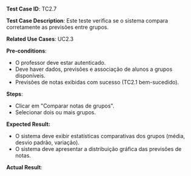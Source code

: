 **Test Case ID**: TC2.7

**Test Case Description**: Este teste verifica se o sistema compara corretamente as previsões entre grupos.

**Related Use Cases**: UC2.3

**Pre-conditions**:

- O professor deve estar autenticado.
- Deve haver dados, previsões e associação de alunos a grupos disponíveis.
- Previsões de notas exibidas com sucesso (TC2.1 bem-sucedido).

**Steps**:
- Clicar em "Comparar notas de grupos".
- Selecionar dois ou mais grupos.

**Expected Result:**
- O sistema deve exibir estatísticas comparativas dos grupos (média, desvio padrão, variação).
- O sistema deve apresentar a distribuição gráfica das previsões de notas.

**Actual Result**:
